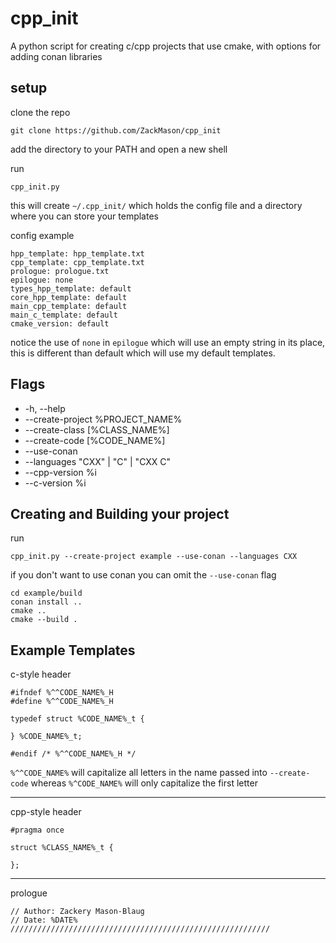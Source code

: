 # cpp_init
A python script for creating c/cpp projects that use cmake, with options for adding conan libraries

## setup

clone the repo

```
git clone https://github.com/ZackMason/cpp_init
```

add the directory to your PATH and open a new shell

run 
```
cpp_init.py
```

this will create ```~/.cpp_init/``` which holds the config file and a directory where you can store your templates

config example

```
hpp_template: hpp_template.txt
cpp_template: cpp_template.txt
prologue: prologue.txt
epilogue: none
types_hpp_template: default
core_hpp_template: default
main_cpp_template: default
main_c_template: default
cmake_version: default
```

notice the use of ```none``` in ```epilogue``` which will use an empty string in its place, this is different than default which
will use my default templates.

## Flags
+ -h, --help
+ --create-project %PROJECT_NAME%
+ --create-class [%CLASS_NAME%]
+ --create-code [%CODE_NAME%]
+ --use-conan
+ --languages "CXX" | "C" | "CXX C"
+ --cpp-version %i
+ --c-version %i

## Creating and Building your project

run 
```
cpp_init.py --create-project example --use-conan --languages CXX
```
if you don't want to use conan you can omit the ```--use-conan``` flag
```
cd example/build
conan install ..
cmake ..
cmake --build .
```


## Example Templates

c-style header
```
#ifndef %^^CODE_NAME%_H
#define %^^CODE_NAME%_H

typedef struct %CODE_NAME%_t {

} %CODE_NAME%_t;

#endif /* %^^CODE_NAME%_H */
```

```%^^CODE_NAME%``` will capitalize all letters in the name passed into ```--create-code``` whereas
```%^CODE_NAME%``` will only capitalize the first letter

---

cpp-style header
```
#pragma once

struct %CLASS_NAME%_t {

};
```
---

prologue
```
// Author: Zackery Mason-Blaug
// Date: %DATE%
//////////////////////////////////////////////////////////

```




